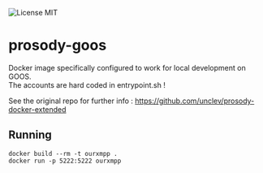 ![License MIT](https://img.shields.io/badge/license-MIT-blue.svg)

# prosody-goos
Docker image specifically configured to work for local development on GOOS.  
The accounts are hard coded in entrypoint.sh !

See the original repo for further info : https://github.com/unclev/prosody-docker-extended

## Running

```
docker build --rm -t ourxmpp .
docker run -p 5222:5222 ourxmpp
```
